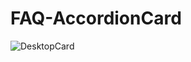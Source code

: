 # FAQ-AccordionCard
![DesktopCard](https://user-images.githubusercontent.com/91759030/162567722-cc595a36-9a54-4fa5-bfdf-cbc1fccdb861.png)
